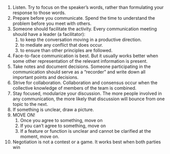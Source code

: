 1. Listen. Try to focus on the speaker’s words, rather than formulating your response to those words.
2. Prepare before you communicate. Spend the time to understand the problem before you meet with others.
3. Someone should facilitate the activity. Every communication meeting should have a leader (a facilitator):
	1. to keep the conversation moving in a productive direction.
	2. to mediate any conflict that does occur.
	3. to ensure than other principles are followed.
4. Face-to-face communication is best. But it usually works better when some other representation of the relevant information is present.
5. Take notes and document decisions. Someone participating in the communication should serve as a “recorder” and write down all important points and decisions.
6. Strive for collaboration. Collaboration and consensus occur when the collective knowledge of members of the team is combined.
7. Stay focused, modularize your discussion. The more people involved in any communication, the more likely that discussion will bounce from one topic to the next.
8. If something is unclear, draw a picture. 
9. MOVE ON!
	1. Once you agree to something, move on
	2. If you can’t agree to something, move on
	3. If a feature or function is unclear and cannot be clarified at the moment, move on.
10. Negotiation is not a contest or a game. It works best when both parties win